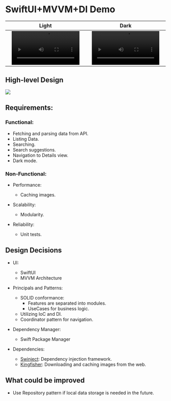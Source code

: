 # SwiftUI+MVVM+DI Demo

Light | Dark
:-: | :-:
<video src='https://user-images.githubusercontent.com/48848704/192512927-b863b139-76b1-4874-94f8-9f89b4f4a0fb.mp4' width=90% controls autoplay> | <video src='https://user-images.githubusercontent.com/48848704/192513719-5282e547-2be8-4d3f-b51d-09de76d95b50.mp4' width=90% controls autoplay>

## High-level Design
<img src="https://user-images.githubusercontent.com/48848704/193288049-8af5ae54-cd2a-4541-9ccb-f43b656a3786.png">

## Requirements:
### Functional:
- Fetching and parsing data from API.
- Listing Data.
- Searching.
- Search suggestions.
- Navigation to Details view.
- Dark mode.

### Non-Functional:
- Performance:
  - Caching images.

- Scalability:
  - Modularity.
  
- Reliability:
  - Unit tests.

## Design Decisions
- UI:
  - SwiftUI
  - MVVM Architecture

- Principals and Patterns:
  - SOLID conformance:
    - Features are separated into modules.
    - UseCases for business logic.
  - Utilizing IoC and DI.
  - Coordinator pattern for navigation.


- Dependency Manager:
  - Swift Package Manager

- Dependencies:
  - [Swinject](https://github.com/Swinject/Swinject): Dependency injection framework.
  - [Kingfisher](https://github.com/onevcat/Kingfisher): Downloading and caching images from the web.

## What could be improved
- Use Repository pattern if local data storage is needed in the future.
